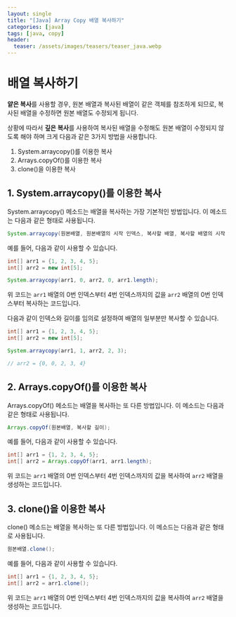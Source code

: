 ```yaml
---
layout: single
title: "[Java] Array Copy 배열 복사하기"
categories: [java]
tags: [java, copy]
header:
  teaser: /assets/images/teasers/teaser_java.webp
---
```


# 배열 복사하기

**얕은 복사**를 사용할 경우, 원본 배열과 복사된 배열이 같은 객체를 참조하게 되므로, 복사된 배열을 수정하면 원본 배열도 수정되게 됩니다.

상황에 따라서 **깊은 복사**를 사용하여 복사된 배열을 수정해도 원본 배열이 수정되지 않도록 해야 하며 크게 다음과 같은 3가지 방법을 사용합니다.

1. System.arraycopy()를 이용한 복사
2. Arrays.copyOf()를 이용한 복사
3. clone()을 이용한 복사

## 1. System.arraycopy()를 이용한 복사

System.arraycopy() 메소드는 배열을 복사하는 가장 기본적인 방법입니다. 이 메소드는 다음과 같은 형태로 사용됩니다.

```java
System.arraycopy(원본배열, 원본배열의 시작 인덱스, 복사할 배열, 복사할 배열의 시작 인덱스, 복사할 길이);
```

예를 들어, 다음과 같이 사용할 수 있습니다.

```java
int[] arr1 = {1, 2, 3, 4, 5};
int[] arr2 = new int[5];

System.arraycopy(arr1, 0, arr2, 0, arr1.length);
```

위 코드는 `arr1` 배열의 0번 인덱스부터 4번 인덱스까지의 값을 `arr2` 배열의 0번 인덱스부터 복사하는 코드입니다.

다음과 같이 인덱스와 길이를 임의로 설정하여 배열의 일부분만 복사할 수 있습니다.

```java
int[] arr1 = {1, 2, 3, 4, 5};
int[] arr2 = new int[5];

System.arraycopy(arr1, 1, arr2, 2, 3);

// arr2 = {0, 0, 2, 3, 4}
```

## 2. Arrays.copyOf()를 이용한 복사

Arrays.copyOf() 메소드는 배열을 복사하는 또 다른 방법입니다. 이 메소드는 다음과 같은 형태로 사용됩니다.

```java
Arrays.copyOf(원본배열, 복사할 길이);
```

예를 들어, 다음과 같이 사용할 수 있습니다.

```java
int[] arr1 = {1, 2, 3, 4, 5};
int[] arr2 = Arrays.copyOf(arr1, arr1.length);
```

위 코드는 `arr1` 배열의 0번 인덱스부터 4번 인덱스까지의 값을 복사하여 `arr2` 배열을 생성하는 코드입니다.

## 3. clone()을 이용한 복사

clone() 메소드는 배열을 복사하는 또 다른 방법입니다. 이 메소드는 다음과 같은 형태로 사용됩니다.

```java
원본배열.clone();
```

예를 들어, 다음과 같이 사용할 수 있습니다.

```java
int[] arr1 = {1, 2, 3, 4, 5};
int[] arr2 = arr1.clone();
```

위 코드는 `arr1` 배열의 0번 인덱스부터 4번 인덱스까지의 값을 복사하여 `arr2` 배열을 생성하는 코드입니다.
